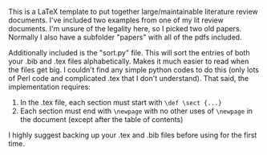 This is a LaTeX template to put together large/maintainable literature review documents.
I've included two examples from one of my lit review documents. I'm unsure of the legality here, so I picked two old papers. Normally I also have a subfolder "papers" with all of the pdfs included.

Additionally included is the "sort.py" file. This will sort the entries of both your .bib and .tex files alphabetically. Makes it much easier to read when the files get big. I couldn't find any simple python codes to do this (only lots of Perl code and complicated .tex that I don't understand). That said, the implementation requires:
1. In the .tex file, each section must start with `\def \sect {...}`
2. Each section must end with `\newpage` with no other uses of `\newpage` in the document (except after the table of contents)

I highly suggest backing up your .tex and .bib files before using for the first time.